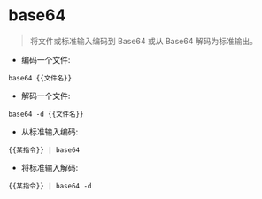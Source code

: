 # base64

> 将文件或标准输入编码到 Base64 或从 Base64 解码为标准输出。

- 编码一个文件:

`base64 {{文件名}}`

- 解码一个文件:

`base64 -d {{文件名}}`

- 从标准输入编码:

`{{某指令}} | base64`

- 将标准输入解码:

`{{某指令}} | base64 -d`
